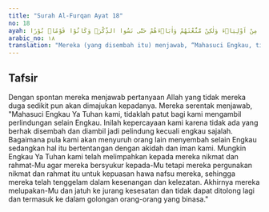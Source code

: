 ```yaml
---
title: "Surah Al-Furqan Ayat 18"
no: 18
ayah: قَالُوْا سُبْحٰنَكَ مَا كَانَ يَنْۢبَغِيْ لَنَآ اَنْ نَّتَّخِذَ مِنْ دُوْنِكَ مِنْ اَوْلِيَاۤءَ وَلٰكِنْ مَّتَّعْتَهُمْ وَاٰبَاۤءَهُمْ حَتّٰى نَسُوا الذِّكْرَۚ وَكَانُوْا قَوْمًاۢ بُوْرًا
arabic_no: ١٨
translation: "Mereka (yang disembah itu) menjawab, “Mahasuci Engkau, tidaklah pantas bagi kami mengambil pelindung selain Engkau, tetapi Engkau telah memberi mereka dan nenek moyang mereka kenikmatan hidup, sehingga mereka melupakan peringatan; dan mereka kaum yang binasa.”"
---
```


## Tafsir

Dengan spontan mereka menjawab pertanyaan Allah yang tidak mereka duga sedikit pun akan dimajukan kepadanya. Mereka serentak menjawab, "Mahasuci Engkau Ya Tuhan kami, tidaklah patut bagi kami mengambil perlindungan selain Engkau. Inilah kepercayaan kami karena tidak ada yang berhak disembah dan diambil jadi pelindung kecuali engkau sajalah. Bagaimana pula kami akan menyuruh orang lain menyembah selain Engkau sedangkan hal itu bertentangan dengan akidah dan iman kami. Mungkin Engkau Ya Tuhan kami telah melimpahkan kepada mereka nikmat dan rahmat-Mu agar mereka bersyukur kepada-Mu tetapi mereka pergunakan nikmat dan rahmat itu untuk kepuasan hawa nafsu mereka, sehingga mereka telah tenggelam dalam kesenangan dan kelezatan. Akhirnya mereka melupakan-Mu dan jatuh ke jurang kesesatan dan tidak dapat ditolong lagi dan termasuk ke dalam golongan orang-orang yang binasa."